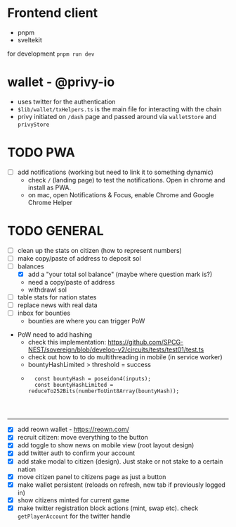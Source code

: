 # Frontend client

- pnpm
- sveltekit


for development
`pnpm run dev`

# wallet - @privy-io
- uses twitter for the authentication
- `$lib/wallet/txHelpers.ts` is the main file for interacting with the chain
- privy initiated on `/dash` page and passed around via `walletStore` and `privyStore`


# TODO PWA
- [ ] add notifications (working but need to link it to something dynamic)
    - check `/` (landing page) to test the notifications. Open in chrome and install as PWA.
    - on mac, open Notifications & Focus, enable Chrome and Google Chrome Helper

# TODO GENERAL
- [ ] clean up the stats on citizen (how to represent numbers)
- [ ] make copy/paste of address to deposit sol
- [ ] balances
    - [x] add a "your total sol balance" (maybe where question mark is?)
    - need a copy/paste of address
    - withdrawl sol
- [ ] table stats for nation states
- [ ] replace news with real data
- [ ] inbox for bounties
    - bounties are where you can trigger PoW

- PoW need to add hashing
    - check this implementation: https://github.com/SPCG-NEST/sovereign/blob/develop-v2/circuits/tests/test01/test.ts
    - check out how to to do multithreading in mobile (in service worker)
    - bountyHashLimited > threshold = success
    - ```
        const bountyHash = poseidon4(inputs);
        const bountyHashLimited = reduceTo252Bits(numberToUint8Array(bountyHash));
    



---
- [x] add reown wallet - https://reown.com/
- [x] recruit citizen: move everything to the button
- [x] add toggle to show news on mobile view (root layout design)
- [x] add twitter auth to confirm your account
- [x] add stake modal to citizen (design). Just stake or not stake to a certain nation
- [x] move citizen panel to citizens page as just a button
- [x] make wallet persistent (reloads on refresh, new tab if previously logged in)
- [x] show citizens minted for current game
- [x] make twitter registration block actions (mint, swap etc). check `getPlayerAccount` for the twitter handle
